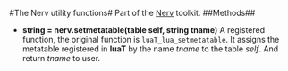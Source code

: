 #The Nerv utility functions#
Part of the [Nerv](../README.md) toolkit.
##Methods##
* __string = nerv.setmetatable(table self, string tname)__
A registered function, the original function is `luaT_lua_setmetatable`. It assigns the metatable registered in __luaT__ by the name *tname* to the table *self*. And return *tname* to user.
